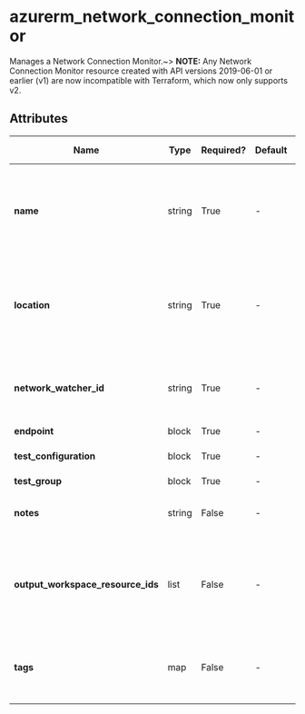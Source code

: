 # azurerm_network_connection_monitor

Manages a Network Connection Monitor.~> **NOTE:** Any Network Connection Monitor resource created with API versions 2019-06-01 or earlier (v1) are now incompatible with Terraform, which now only supports v2.

## Attributes

| Name | Type | Required? | Default  | possible values | Description |
| ---- | ---- | --------- | -------- | ----------- | ----------- |
| **name** | string | True | -  |  -  | The name which should be used for this Network Connection Monitor. Changing this forces a new resource to be created. | 
| **location** | string | True | -  |  -  | The Azure Region where the Network Connection Monitor should exist. Changing this forces a new resource to be created. | 
| **network_watcher_id** | string | True | -  |  -  | The ID of the Network Watcher. Changing this forces a new resource to be created. | 
| **endpoint** | block | True | -  |  -  | A `endpoint` block. | 
| **test_configuration** | block | True | -  |  -  | A `test_configuration` block. | 
| **test_group** | block | True | -  |  -  | A `test_group` block. | 
| **notes** | string | False | -  |  -  | The description of the Network Connection Monitor. | 
| **output_workspace_resource_ids** | list | False | -  |  -  | A list of IDs of the Log Analytics Workspace which will accept the output from the Network Connection Monitor. | 
| **tags** | map | False | -  |  -  | A mapping of tags which should be assigned to the Network Connection Monitor. | 

